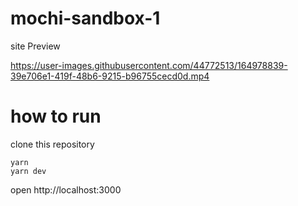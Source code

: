 # mochi-sandbox-1
site Preview


https://user-images.githubusercontent.com/44772513/164978839-39e706e1-419f-48b6-9215-b96755cecd0d.mp4




# how to run 
clone this repository
```
yarn 
yarn dev
```
open http://localhost:3000
